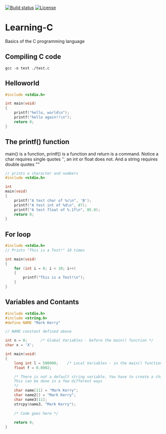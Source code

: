[![Build status](https://ci.appveyor.com/api/projects/status/n270qj9742tycb5b/branch/master?svg=true)](https://ci.appveyor.com/project/markkerry/learning-c/branch/master)
[![License](https://img.shields.io/badge/license-MIT-blue.svg)](https://github.com/markkerry/Learning-C/blob/master/LICENSE)

# Learning-C
Basics of the C programming language

## Compiling C code

`gcc -o test ./test.c`

## Helloworld
``` C
#include <stdio.h>

int main(void)
{
    printf("hello, world\n");
    printf("hello again!!\n");
    return 0;
}
```

## The printf() function
main() is a function, printf() is a function and return is a command.
Notice a char requires single quotes '', an int or float does not.
And a string requires double quotes ""
``` C
// prints a character and numbers
#include <stdio.h>

int
main(void)
{
    printf("A test char of %c\n", 'B');
    printf("A test int of %d\n", 87);
    printf("A test float of %.1f\n", 85.9);
    return 0;
}
```

## For loop
``` C
#include <stdio.h>
// Prints "This is a Test!" 10 times

int main(void)
{
    for (int i = 0; i < 10; i++)
    {
        printf("This is a Test!\n");
    }
}
```

## Variables and Contants
``` C
#include <stdio.h>
#include <string.h>
#define NAME "Mark Kerry"

// NAME constant defined above

int n = 0;      /* Global Variables - before the main() function */
char x = 'X';

int main(void)
{
    long int l = 500000;    /* Local Variables - in the main() function */
    float f = 0.0002;

    /* There is not a default string variable. You have to create a char array.
    This can be done in a few different ways
    */
    char name[11] = "Mark Kerry"; 
    char name2[] = "Mark Kerry";
    char name3[11];
    strcpy(name3, "Mark Kerry");
    
    /* Code goes here */
    
    return 0;
}
```
